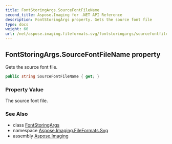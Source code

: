 ```yaml
---
title: FontStoringArgs.SourceFontFileName
second_title: Aspose.Imaging for .NET API Reference
description: FontStoringArgs property. Gets the source font file
type: docs
weight: 60
url: /net/aspose.imaging.fileformats.svg/fontstoringargs/sourcefontfilename/
---
```

## FontStoringArgs.SourceFontFileName property

Gets the source font file.

```csharp
public string SourceFontFileName { get; }
```

### Property Value

The source font file.

### See Also

* class [FontStoringArgs](../)
* namespace [Aspose.Imaging.FileFormats.Svg](../../fontstoringargs/)
* assembly [Aspose.Imaging](../../../)


